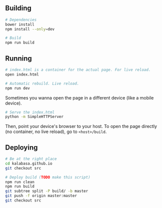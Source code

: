 Building
--------

```sh
# Dependencies
bower install
npm install --only=dev

# Build
npm run build
```

Running
-------

```sh
# index.html is a container for the actual page. For live reload.
open index.html

# Automatic rebuild. Live reload.
npm run dev
```

Sometimes you wanna open the page in a different device (like a mobile device).

```sh
# Serve the index.html
python -m SimpleHTTPServer
```

Then, point your device's browser to your host. To open the page directly (no container, no live reload), go to `<host>/build`.

Deploying
---------

```sh
# Be at the right place
cd kalabasa.github.io
git checkout src

# Deploy build (TODO make this script)
npm run clean
npm run build
git subtree split -P build/ -b master
git push -f origin master:master
git checkout src
```
